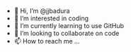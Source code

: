 - 👋 Hi, I’m @jjbadura
- 👀 I’m interested in coding
- 🌱 I’m currently learning to use GitHub
- 💞️ I’m looking to collaborate on code
- 📫 How to reach me ...

<!---
jjbadura/jjbadura is a ✨ special ✨ repository because its `README.md` (this file) appears on your GitHub profile.
You can click the Preview link to take a look at your changes.
--->

